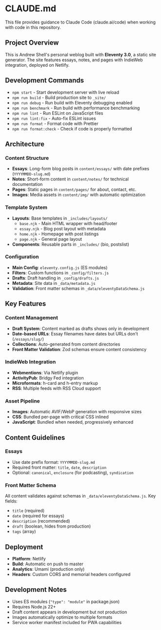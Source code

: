 # CLAUDE.md

This file provides guidance to Claude Code (claude.ai/code) when working with code in this
repository.

## Project Overview

This is Andrew Shell's personal weblog built with **Eleventy 3.0**, a static site generator. The
site features essays, notes, and pages with IndieWeb integration, deployed on Netlify.

## Development Commands

- `npm start` - Start development server with live reload
- `npm run build` - Build production site to `_site/`
- `npm run debug` - Run build with Eleventy debugging enabled
- `npm run benchmark` - Run build with performance benchmarking
- `npm run lint` - Run ESLint on JavaScript files
- `npm run lint:fix` - Auto-fix ESLint issues
- `npm run format` - Format code with Prettier
- `npm run format:check` - Check if code is properly formatted

## Architecture

### Content Structure

- **Essays**: Long-form blog posts in `content/essays/` with date prefixes (`YYYYMMDD-slug.md`)
- **Notes**: Short-form content in `content/notes/` for technical documentation
- **Pages**: Static pages in `content/pages/` for about, contact, etc.
- **Images**: Media assets in `content/img/` with automatic optimization

### Template System

- **Layouts**: Base templates in `_includes/layouts/`
  - `base.njk` - Main HTML wrapper with head/footer
  - `essay.njk` - Blog post layout with metadata
  - `home.njk` - Homepage with post listings
  - `page.njk` - General page layout
- **Components**: Reusable parts in `_includes/` (bio, postslist)

### Configuration

- **Main Config**: `eleventy.config.js` (ES modules)
- **Filters**: Custom functions in `_config/filters.js`
- **Drafts**: Draft handling in `_config/drafts.js`
- **Metadata**: Site data in `_data/metadata.js`
- **Validation**: Front matter schemas in `_data/eleventyDataSchema.js`

## Key Features

### Content Management

- **Draft System**: Content marked as drafts shows only in development
- **Date-based URLs**: Essay filenames have dates but URLs don't (`/essays/slug/`)
- **Collections**: Auto-generated from content directories
- **Front Matter Validation**: Zod schemas ensure content consistency

### IndieWeb Integration

- **Webmentions**: Via Netlify plugin
- **ActivityPub**: Bridgy Fed integration
- **Microformats**: h-card and h-entry markup
- **RSS**: Multiple feeds with RSS Cloud support

### Asset Pipeline

- **Images**: Automatic AVIF/WebP generation with responsive sizes
- **CSS**: Bundled per-page with critical CSS inlined
- **JavaScript**: Bundled when needed, progressively enhanced

## Content Guidelines

### Essays

- Use date prefix format: `YYYYMMDD-slug.md`
- Required front matter: `title`, `date`, `description`
- Optional: `canonical`, `enclosure` (for podcasting), `syndication`

### Front Matter Schema

All content validates against schemas in `_data/eleventyDataSchema.js`. Key fields:

- `title` (required)
- `date` (required for essays)
- `description` (recommended)
- `draft` (boolean, hides from production)
- `tags` (array)

## Deployment

- **Platform**: Netlify
- **Build**: Automatic on push to master
- **Analytics**: Umami (production only)
- **Headers**: Custom CORS and memorial headers configured

## Development Notes

- Uses ES modules (`"type": "module"` in package.json)
- Requires Node.js 22+
- Draft content appears in development but not production
- Images automatically optimize to multiple formats
- Service worker manifest included for PWA capabilities
